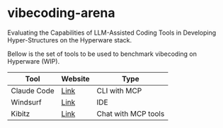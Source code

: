 # vibecoding-arena
Evaluating the Capabilities of LLM-Assisted Coding Tools in Developing Hyper-Structures on the Hyperware stack.

Bellow is the set of tools to be used to benchmark vibecoding on Hyperware (WIP).

| Tool            | Website                          |  Type |
|-----------------|----------------------------------|-------|
| Claude Code     | [Link](https://docs.anthropic.com/en/docs/agents-and-tools/claude-code/overview) | CLI with MCP |
| Windsurf        | [Link](https://codeium.com/windsurf)  | IDE |
| Kibitz          | [Link](https://codeium.com/windsurf)  | Chat with MCP tools |
